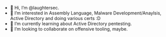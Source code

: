 - 👋 Hi, I’m @laughtersec.
- 👀 I’m interested in Assembly Language, Malware Development/Anaylsis, Active Directory and doing various certs :D
- 🌱 I’m currently learning about Active Directory pentesting.
- 💞️ I’m looking to collaborate on offensive tooling, maybe.
